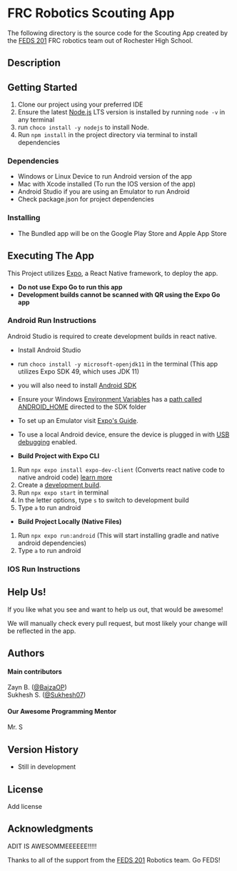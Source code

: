 # FRC Robotics Scouting App

The following directory is the source code for the Scouting App created by the [FEDS 201](https://www.feds201.com/) FRC robotics team
out of Rochester High School.

## Description



## Getting Started

1. Clone our project using your preferred IDE
2. Ensure the latest [Node.js](https://nodejs.org/en) LTS version is installed by running `node -v` in any terminal
3. run `choco install -y nodejs` to install Node.
4. Run `npm install` in the project directory via terminal to install dependencies

### Dependencies

- Windows or Linux Device to run Android version of the app
- Mac with Xcode installed (To run the IOS version of the app)
- Android Studio if you are using an Emulator to run Android
- Check package.json for project dependencies

### Installing

- The Bundled app will be on the Google Play Store and Apple App Store

## Executing The App

This Project utilizes [Expo](https://docs.expo.dev/), a React Native framework, to deploy the app.
- **Do not use Expo Go to run this app**
- **Development builds cannot be scanned with QR using the Expo Go app**

### Android Run Instructions

Android Studio is required to create development builds in react native. 
- Install Android Studio
- run `choco install -y microsoft-openjdk11` in the terminal (This app utilizes Expo SDK 49, which uses JDK 11)
- you will also need to install [Android SDK](https://docs.expo.dev/guides/local-app-development/)
- Ensure your Windows [Environment Variables](https://developer.android.com/tools/variables#envar) has a [path called ANDROID_HOME](https://developer.android.com/tools/variables) directed to the SDK folder 
- To set up an Emulator visit [Expo's Guide](https://docs.expo.dev/workflow/android-studio-emulator/).
- To use a local Android device, ensure the device is plugged in with [USB debugging](https://developer.android.com/studio/debug/dev-options) enabled.

- **Build Project with Expo CLI**
1. Run `npx expo install expo-dev-client` (Converts react native code to native android code) [learn more](https://docs.expo.dev/develop/development-builds/introduction/#what-is-expo-dev-client)
2. Create a [development build](https://docs.expo.dev/develop/development-builds/create-a-build/).
3. Run `npx expo start` in terminal
4. In the letter options, type `s` to switch to development build
5. Type `a` to run android

- **Build Project Locally (Native Files)**
1. Run `npx expo run:android` (This will start installing gradle and native android dependencies)
2. Type `a` to run android

### IOS Run Instructions

## Help Us!

If you like what you see and want to help us out, that would be awesome!

We will manually check every pull request, but most likely your change will be reflected in the app.

## Authors

#### Main contributors

Zayn B. ([@BaizaOP](https://github.com/BaizaOP))  
Sukhesh S. ([@Sukhesh07](https://github.com/Sukhesh07))

#### Our Awesome Programming Mentor

Mr. S

## Version History

* Still in development

## License

Add license

## Acknowledgments

ADIT IS AWESOMMEEEEEE!!!!!

Thanks to all of the support from the [FEDS 201](https://www.feds201.com) Robotics team. Go FEDS!
